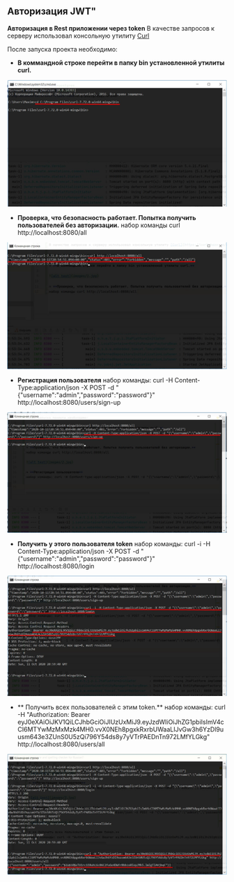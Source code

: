 ## Авторизация JWT"
**Авторизация в Rest приложении через token**
В качестве запросов к серверу использовал консольную утилиту [Curl](https://curl.haxx.se/download.html)

После запуска проекта необходимо:

* **В коммандной строке перейти в папку bin установленной утилиты curl.**

![alt text](images/1.jpg)

* **Проверка, что безопасность работает. Попытка получить пользователей без авторизации.**
набор команды curl http://localhost:8080/all

![alt text](images/2.jpg)

* **Регистрация пользователя**
набор команды: curl -H Content-Type:application/json -X POST -d "{\"username\":\"admin\",\"password\":\"password\"}" http://localhost:8080/users/sign-up

![alt text](images/3.jpg)

* **Получить у этого пользователя token**
набор команды: curl -i -H Content-Type:application/json -X POST -d "{\"username\":\"admin\",\"password\":\"password\"}" http://localhost:8080/login

![alt text](images/4.jpg)

* ** Получить всех пользователей с этим token.**
набор команды: curl -H "Authorization: Bearer eyJ0eXAiOiJKV1QiLCJhbGciOiJIUzUxMiJ9.eyJzdWIiOiJhZG1pbiIsImV4cCI6MTYwMzMxMzk4MH0.vvX0NEh8pgxkRxrbUWaaLIJvGw3h6YzDl9uusm643e3ZUnS0U5zQi796Y54ds8y7yVTrPAEDnTn972LMfYLGkg" http://localhost:8080/users/all

![alt text](images/5.jpg)